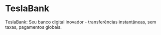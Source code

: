 # TeslaBank
TeslaBank: Seu banco digital inovador - transferências instantâneas, sem taxas, pagamentos globais.
